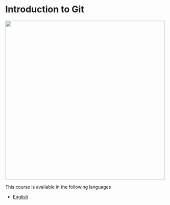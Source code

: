 # Introduction to Git

<img src="https://github.com/user-attachments/assets/c73c972e-fff6-433c-a8b6-b2e2c08dc542" width=500>

This course is available in the following languages

- [English](./en)

